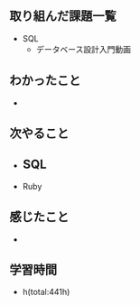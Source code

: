 ## 取り組んだ課題一覧
- SQL
  - データベース設計入門動画

## わかったこと
- 
 
## 次やること
- SQL
  - 
- Ruby

## 感じたこと
- 

## 学習時間
- h(total:441h)
